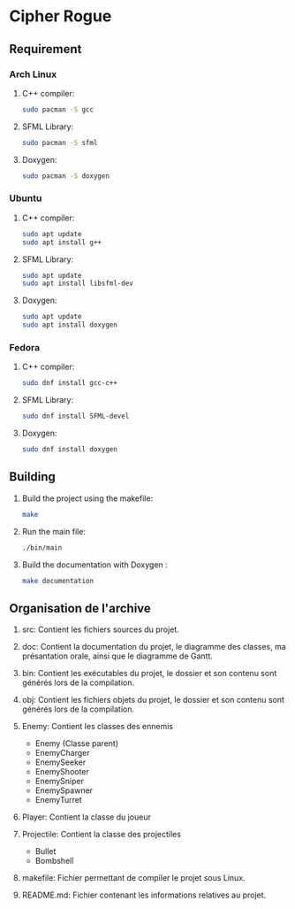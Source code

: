 # Cipher Rogue 

## Requirement
### Arch Linux
1. C++ compiler:

    ```bash
    sudo pacman -S gcc
    ```

2. SFML Library:

    ```bash
    sudo pacman -S sfml
    ```

3. Doxygen:

    ```bash
    sudo pacman -S doxygen
    ```


### Ubuntu
1. C++ compiler:

    ```bash
    sudo apt update
    sudo apt install g++
    ```

2. SFML Library:

    ```bash
    sudo apt update
    sudo apt install libsfml-dev
    ```

3. Doxygen:

    ```bash
    sudo apt update
    sudo apt install doxygen
    ```

### Fedora
1. C++ compiler:

    ```bash
    sudo dnf install gcc-c++
    ```

2. SFML Library:

    ```bash
    sudo dnf install SFML-devel
    ```

3. Doxygen:

    ```bash
    sudo dnf install doxygen
    ```

## Building

1. Build the project using the makefile:
    
    ```bash
    make
    ```

2. Run the main file:

    ```bash
    ./bin/main
    ```

3. Build the documentation with Doxygen :
    

    ```bash
    make documentation
    ```

## Organisation de l'archive

1. src: Contient les fichiers sources du projet.

2. doc: Contient la documentation du projet, le diagramme des classes, ma présantation orale, ainsi que le diagramme de Gantt.

3. bin: Contient les exécutables du projet, le dossier et son contenu sont générés lors de la compilation.

4. obj: Contient les fichiers objets du projet, le dossier et son contenu sont générés lors de la compilation.

5. Enemy: Contient les classes des ennemis
    - Enemy (Classe parent)
    - EnemyCharger
    - EnemySeeker
    - EnemyShooter
    - EnemySniper
    - EnemySpawner
    - EnemyTurret

6. Player: Contient la classe du joueur

7. Projectile: Contient la classe des projectiles
    - Bullet
    - Bombshell

8. makefile: Fichier permettant de compiler le projet sous Linux.

9. README.md: Fichier contenant les informations relatives au projet.
